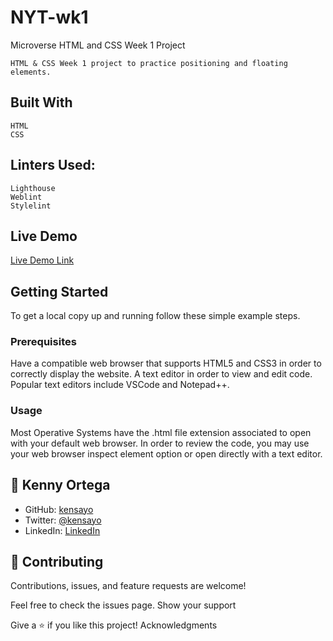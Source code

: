 # NYT-wk1
Microverse HTML and CSS Week 1 Project

    HTML & CSS Week 1 project to practice positioning and floating elements.

## Built With

    HTML
    CSS
    
## Linters Used:

    Lighthouse
    Weblint
    Stylelint
    
## Live Demo

[Live Demo Link](https://kensayo.github.io/NYT-wk1/)
    
## Getting Started

To get a local copy up and running follow these simple example steps.

### Prerequisites
Have a compatible web browser that supports HTML5 and CSS3 in order to correctly display the website.
A text editor in order to view and edit code. Popular text editors include VSCode and Notepad++.

### Usage
Most Operative Systems have the .html file extension associated to open with your default web browser. In order to review the code, you may use your web browser inspect element option or open directly with a text editor.

## 👤 Kenny Ortega

- GitHub: [kensayo](https://github.com/kensayo)
- Twitter: [@kensayo](https://twitter.com/kensayo)
- LinkedIn: [LinkedIn](https://www.linkedin.com/in/kenny-ortega-3580aa33/)

## 🤝 Contributing

Contributions, issues, and feature requests are welcome!

Feel free to check the issues page.
Show your support

Give a ⭐️ if you like this project!
Acknowledgments

